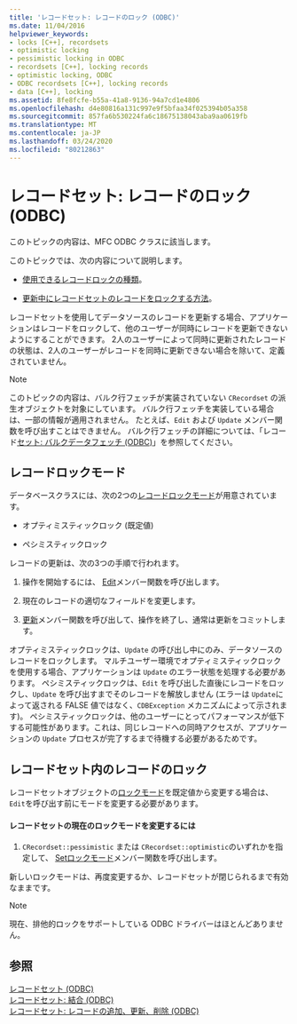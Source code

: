 ```yaml
---
title: 'レコードセット: レコードのロック (ODBC)'
ms.date: 11/04/2016
helpviewer_keywords:
- locks [C++], recordsets
- optimistic locking
- pessimistic locking in ODBC
- recordsets [C++], locking records
- optimistic locking, ODBC
- ODBC recordsets [C++], locking records
- data [C++], locking
ms.assetid: 8fe8fcfe-b55a-41a8-9136-94a7cd1e4806
ms.openlocfilehash: d4e80816a131c997e9f5bfaa34f025394b05a358
ms.sourcegitcommit: 857fa6b530224fa6c18675138043aba9aa0619fb
ms.translationtype: MT
ms.contentlocale: ja-JP
ms.lasthandoff: 03/24/2020
ms.locfileid: "80212863"
---
```

# <a name="recordset-locking-records-odbc"></a>レコードセット: レコードのロック (ODBC)

このトピックの内容は、MFC ODBC クラスに該当します。

このトピックでは、次の内容について説明します。

- [使用できるレコードロックの種類](#_core_record.2d.locking_modes)。

- [更新中にレコードセットのレコードをロックする方法](#_core_locking_records_in_your_recordset)。

レコードセットを使用してデータソースのレコードを更新する場合、アプリケーションはレコードをロックして、他のユーザーが同時にレコードを更新できないようにすることができます。 2人のユーザーによって同時に更新されたレコードの状態は、2人のユーザーがレコードを同時に更新できない場合を除いて、定義されていません。

> [!NOTE]
>  このトピックの内容は、バルク行フェッチが実装されていない `CRecordset` の派生オブジェクトを対象にしています。 バルク行フェッチを実装している場合は、一部の情報が適用されません。 たとえば、`Edit` および `Update` メンバー関数を呼び出すことはできません。 バルク行フェッチの詳細については、「レコード[セット: バルクデータフェッチ (ODBC)](../../data/odbc/recordset-fetching-records-in-bulk-odbc.md)」を参照してください。

##  <a name="record-locking-modes"></a><a name="_core_record.2d.locking_modes"></a>レコードロックモード

データベースクラスには、次の2つの[レコードロックモード](../../mfc/reference/crecordset-class.md#setlockingmode)が用意されています。

- オプティミスティックロック (既定値)

- ペシミスティックロック

レコードの更新は、次の3つの手順で行われます。

1. 操作を開始するには、 [Edit](../../mfc/reference/crecordset-class.md#edit)メンバー関数を呼び出します。

1. 現在のレコードの適切なフィールドを変更します。

1. [更新](../../mfc/reference/crecordset-class.md#update)メンバー関数を呼び出して、操作を終了し、通常は更新をコミットします。

オプティミスティックロックは、`Update` の呼び出し中にのみ、データソースのレコードをロックします。 マルチユーザー環境でオプティミスティックロックを使用する場合、アプリケーションは `Update` のエラー状態を処理する必要があります。 ペシミスティックロックは、`Edit` を呼び出した直後にレコードをロックし、`Update` を呼び出すまでそのレコードを解放しません (エラーは `Update`によって返される FALSE 値ではなく、`CDBException` メカニズムによって示されます)。 ペシミスティックロックは、他のユーザーにとってパフォーマンスが低下する可能性があります。これは、同じレコードへの同時アクセスが、アプリケーションの `Update` プロセスが完了するまで待機する必要があるためです。

##  <a name="locking-records-in-your-recordset"></a><a name="_core_locking_records_in_your_recordset"></a>レコードセット内のレコードのロック

レコードセットオブジェクトの[ロックモード](#_core_record.2d.locking_modes)を既定値から変更する場合は、`Edit`を呼び出す前にモードを変更する必要があります。

#### <a name="to-change-the-current-locking-mode-for-your-recordset"></a>レコードセットの現在のロックモードを変更するには

1. `CRecordset::pessimistic` または `CRecordset::optimistic`のいずれかを指定して、 [Setロックモード](../../mfc/reference/crecordset-class.md#setlockingmode)メンバー関数を呼び出します。

新しいロックモードは、再度変更するか、レコードセットが閉じられるまで有効なままです。

> [!NOTE]
>  現在、排他的ロックをサポートしている ODBC ドライバーはほとんどありません。

## <a name="see-also"></a>参照

[レコードセット (ODBC)](../../data/odbc/recordset-odbc.md)<br/>
[レコードセット: 結合 (ODBC)](../../data/odbc/recordset-performing-a-join-odbc.md)<br/>
[レコードセット: レコードの追加、更新、削除 (ODBC)](../../data/odbc/recordset-adding-updating-and-deleting-records-odbc.md)
